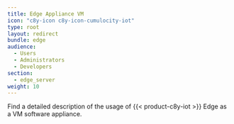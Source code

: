 ```yaml
---
title: Edge Appliance VM
icon: "c8y-icon c8y-icon-cumulocity-iot"
type: root
layout: redirect
bundle: edge
audience:
  - Users
  - Administrators
  - Developers
section:
  - edge_server
weight: 10
---
```


Find a detailed description of the usage of {{< product-c8y-iot >}} Edge as a VM software appliance.
